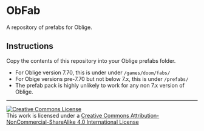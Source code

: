 # ObFab
A repository of prefabs for Oblige.

## Instructions

Copy the contents of this repository into your Oblige prefabs folder.

* For Oblige version 7.70, this is under under `/games/doom/fabs/`
* For Obige versions pre-7.70 but not below 7.x, this is under `/prefabs/`
* The prefab pack is highly unlikely to work for any non 7.x version of Oblige.

***

[![Creative Commons License](https://i.creativecommons.org/l/by-nc-sa/4.0/88x31.png)](http://creativecommons.org/licenses/by-nc-sa/4.0/)  
This work is licensed under a [Creative Commons Attribution-NonCommercial-ShareAlike 4.0 International License](http://creativecommons.org/licenses/by-nc-sa/4.0/)

